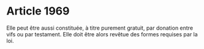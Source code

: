# Article 1969

Elle peut être aussi constituée, à titre purement gratuit, par donation entre vifs ou par testament. Elle doit être alors revêtue des formes requises par la loi.